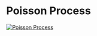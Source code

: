 # Poisson Process

[![Poisson Process](https://github-readme-stats.vercel.app/api/pin/?username=pablinme&repo=sim-poisson-process)](https://github.com/pablinme/sim-poisson-process)
